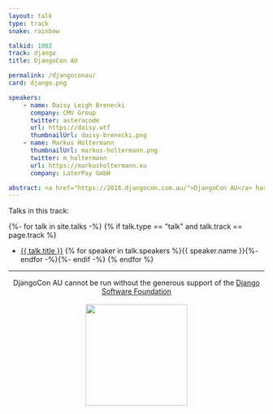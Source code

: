 ```yaml
---
layout: talk
type: track
snake: rainbow

talkid: 1002
track: django
title: DjangoCon AU

permalink: /djangoconau/
card: django.png

speakers: 
    - name: Daisy Leigh Brenecki
      company: CMV Group
      twitter: asteracode
      url: https://daisy.wtf
      thumbnailUrl: daisy-brenecki.png
    - name: Markus Holtermann
      thumbnailUrl: markus-holtermann.png
      twitter: m_holtermann
      url: https://markusholtermann.eu
      company: LaterPay GmbH

abstract: <a href="https://2018.djangocon.com.au/">DjangoCon AU</a> has been running as a mini-conference inside PyCon AU since 2013. Now in it's 6th year, it is the younger sibling conference to <a href="https://2018.djangocontent.eu">DjangoCon Europe</a> and <a href="https://2018.djangocon.us/">DjangoCon US</a>
---
```

Talks in this track:

{%- for talk in site.talks -%}
    {% if talk.type == "talk" and talk.track == page.track %}
* [{{ talk.title }}]({{talk.url}}) {% for speaker in talk.speakers %}{{ speaker.name }}{%- endfor -%}{%- endif -%}
{% endfor %}


<hr>

<p align="center">DjangoCon AU cannot be run without the generous support of the <a href="https://www.djangoproject.com/foundation/">Django Software Foundation</a><br><br><a href="https://www.djangoproject.com/foundation/"><img src="/static/img/sponsors/django.png" style="width: 200px"/></a></p>
